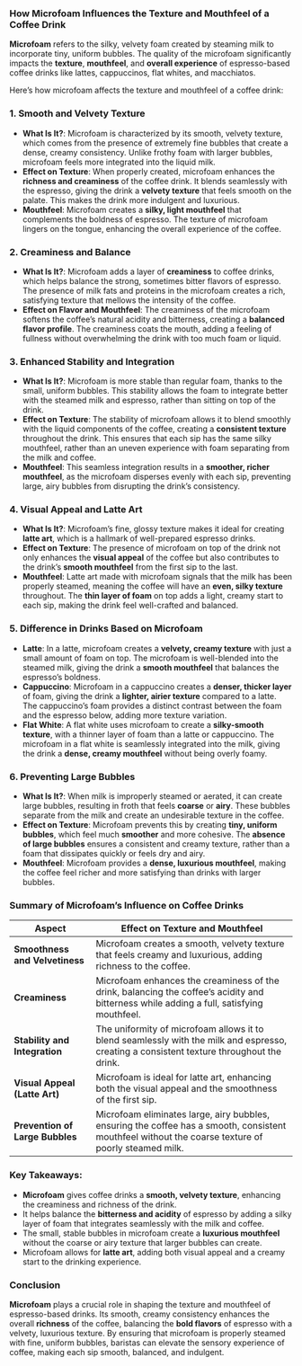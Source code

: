 ### How Microfoam Influences the Texture and Mouthfeel of a Coffee Drink

**Microfoam** refers to the silky, velvety foam created by steaming milk to incorporate tiny, uniform bubbles. The quality of the microfoam significantly impacts the **texture**, **mouthfeel**, and **overall experience** of espresso-based coffee drinks like lattes, cappuccinos, flat whites, and macchiatos.

Here’s how microfoam affects the texture and mouthfeel of a coffee drink:

### 1. **Smooth and Velvety Texture**
- **What Is It?**: Microfoam is characterized by its smooth, velvety texture, which comes from the presence of extremely fine bubbles that create a dense, creamy consistency. Unlike frothy foam with larger bubbles, microfoam feels more integrated into the liquid milk.
- **Effect on Texture**: When properly created, microfoam enhances the **richness and creaminess** of the coffee drink. It blends seamlessly with the espresso, giving the drink a **velvety texture** that feels smooth on the palate. This makes the drink more indulgent and luxurious.
- **Mouthfeel**: Microfoam creates a **silky, light mouthfeel** that complements the boldness of espresso. The texture of microfoam lingers on the tongue, enhancing the overall experience of the coffee.

### 2. **Creaminess and Balance**
- **What Is It?**: Microfoam adds a layer of **creaminess** to coffee drinks, which helps balance the strong, sometimes bitter flavors of espresso. The presence of milk fats and proteins in the microfoam creates a rich, satisfying texture that mellows the intensity of the coffee.
- **Effect on Flavor and Mouthfeel**: The creaminess of the microfoam softens the coffee’s natural acidity and bitterness, creating a **balanced flavor profile**. The creaminess coats the mouth, adding a feeling of fullness without overwhelming the drink with too much foam or liquid.

### 3. **Enhanced Stability and Integration**
- **What Is It?**: Microfoam is more stable than regular foam, thanks to the small, uniform bubbles. This stability allows the foam to integrate better with the steamed milk and espresso, rather than sitting on top of the drink.
- **Effect on Texture**: The stability of microfoam allows it to blend smoothly with the liquid components of the coffee, creating a **consistent texture** throughout the drink. This ensures that each sip has the same silky mouthfeel, rather than an uneven experience with foam separating from the milk and coffee.
- **Mouthfeel**: This seamless integration results in a **smoother, richer mouthfeel**, as the microfoam disperses evenly with each sip, preventing large, airy bubbles from disrupting the drink’s consistency.

### 4. **Visual Appeal and Latte Art**
- **What Is It?**: Microfoam’s fine, glossy texture makes it ideal for creating **latte art**, which is a hallmark of well-prepared espresso drinks.
- **Effect on Texture**: The presence of microfoam on top of the drink not only enhances the **visual appeal** of the coffee but also contributes to the drink’s **smooth mouthfeel** from the first sip to the last.
- **Mouthfeel**: Latte art made with microfoam signals that the milk has been properly steamed, meaning the coffee will have an **even, silky texture** throughout. The **thin layer of foam** on top adds a light, creamy start to each sip, making the drink feel well-crafted and balanced.

### 5. **Difference in Drinks Based on Microfoam**
- **Latte**: In a latte, microfoam creates a **velvety, creamy texture** with just a small amount of foam on top. The microfoam is well-blended into the steamed milk, giving the drink a **smooth mouthfeel** that balances the espresso’s boldness.
- **Cappuccino**: Microfoam in a cappuccino creates a **denser, thicker layer** of foam, giving the drink a **lighter, airier texture** compared to a latte. The cappuccino’s foam provides a distinct contrast between the foam and the espresso below, adding more texture variation.
- **Flat White**: A flat white uses microfoam to create a **silky-smooth texture**, with a thinner layer of foam than a latte or cappuccino. The microfoam in a flat white is seamlessly integrated into the milk, giving the drink a **dense, creamy mouthfeel** without being overly foamy.

### 6. **Preventing Large Bubbles**
- **What Is It?**: When milk is improperly steamed or aerated, it can create large bubbles, resulting in froth that feels **coarse** or **airy**. These bubbles separate from the milk and create an undesirable texture in the coffee.
- **Effect on Texture**: Microfoam prevents this by creating **tiny, uniform bubbles**, which feel much **smoother** and more cohesive. The **absence of large bubbles** ensures a consistent and creamy texture, rather than a foam that dissipates quickly or feels dry and airy.
- **Mouthfeel**: Microfoam provides a **dense, luxurious mouthfeel**, making the coffee feel richer and more satisfying than drinks with larger bubbles.

### Summary of Microfoam’s Influence on Coffee Drinks

| **Aspect**                | **Effect on Texture and Mouthfeel**                                                                                                                                         |
|---------------------------|----------------------------------------------------------------------------------------------------------------------------------------------------------------------------|
| **Smoothness and Velvetiness** | Microfoam creates a smooth, velvety texture that feels creamy and luxurious, adding richness to the coffee.                                                             |
| **Creaminess**             | Microfoam enhances the creaminess of the drink, balancing the coffee’s acidity and bitterness while adding a full, satisfying mouthfeel.                                     |
| **Stability and Integration**  | The uniformity of microfoam allows it to blend seamlessly with the milk and espresso, creating a consistent texture throughout the drink.                                    |
| **Visual Appeal (Latte Art)**  | Microfoam is ideal for latte art, enhancing both the visual appeal and the smoothness of the first sip.                                                                  |
| **Prevention of Large Bubbles** | Microfoam eliminates large, airy bubbles, ensuring the coffee has a smooth, consistent mouthfeel without the coarse texture of poorly steamed milk.                       |

### Key Takeaways:

- **Microfoam** gives coffee drinks a **smooth, velvety texture**, enhancing the creaminess and richness of the drink.
- It helps balance the **bitterness and acidity** of espresso by adding a silky layer of foam that integrates seamlessly with the milk and coffee.
- The small, stable bubbles in microfoam create a **luxurious mouthfeel** without the coarse or airy texture that larger bubbles can create.
- Microfoam allows for **latte art**, adding both visual appeal and a creamy start to the drinking experience.

### Conclusion

**Microfoam** plays a crucial role in shaping the texture and mouthfeel of espresso-based drinks. Its smooth, creamy consistency enhances the overall **richness** of the coffee, balancing the **bold flavors** of espresso with a velvety, luxurious texture. By ensuring that microfoam is properly steamed with fine, uniform bubbles, baristas can elevate the sensory experience of coffee, making each sip smooth, balanced, and indulgent.